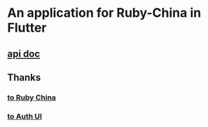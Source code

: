 # An application for Ruby-China in Flutter

[](/UI.png)

## [api doc](https://api.ruby-china.org/)

## Thanks

### [to Ruby China](https://ruby-china.org/)

### [to Auth UI](https://youtu.be/ExKYjqgswJg)